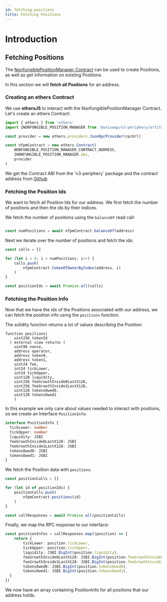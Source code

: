 ```yaml
---
id: fetching-positions
title: Fetching Positions
---
```


# Introduction

## Fetching Positions

The [NonfungiblePositionManager Contract](../../../../contracts/v3/reference/periphery/NonfungiblePositionManager.md) can be used to create Positions, as well as get information on existing Positions.

In this section we will **fetch all Positions** for an address.

### Creating an ethers Contract

We use **ethersJS** to interact with the NonfungiblePositionManager Contract. Let's create an ethers Contract:

```typescript
import { ethers } from 'ethers'
import INONFUNGIBLE_POSITION_MANAGER from '@uniswap/v3-periphery/artifacts/contracts/NonfungiblePositionManager.sol/NonfungiblePositionManager.json'

const provider = new ethers.providers.JsonRpcProvider(rpcUrl)

const nfpmContract = new ethers.Contract(
    NONFUNGIBLE_POSITION_MANAGER_CONTRACT_ADDRESS,
    INONFUNGIBLE_POSITION_MANAGER.abi,
    provider
)
```

We get the Contract ABI from the 'v3-periphery` package and the contract address from [Github](https://github.com/Uniswap/v3-periphery/blob/main/deploys.md)

### Fetching the Position Ids

We want to fetch all Position Ids for our address. We first fetch the number of positions and then the ids by their indices.

We fetch the number of positions using the `balanceOf` read call:

```typescript

const numPositions = await nfpmContract.balanceOf(address)
```

Next we iterate over the number of positions and fetch the ids:

```typescript
const calls = []

for (let i = 0; i < numPositions; i++) {
    calls.push(
        nfpmContract.tokenOfOwnerByIndex(address, i)
    )
}

const positionIds = await Promise.all(calls)
```

### Fetching the Position Info

Now that we have the ids of the Positions associated with our address, we can fetch the position info using the `positions` function.

The solidity function returns a lot of values describing the Position:

```solidity
function positions(
    uint256 tokenId
  ) external view returns (
    uint96 nonce, 
    address operator, 
    address token0, 
    address token1, 
    uint24 fee, 
    int24 tickLower, 
    int24 tickUpper, 
    uint128 liquidity, 
    uint256 feeGrowthInside0LastX128, 
    uint256 feeGrowthInside1LastX128, 
    uint128 tokensOwed0, 
    uint128 tokensOwed1
    )
```

In this example we only care about values needed to interact with positions, so we create an Interface `PositionInfo`:

```typescript
interface PositionInfo {
  tickLower: number
  tickUpper: number
  liquidity: JSBI
  feeGrowthInside0LastX128: JSBI
  feeGrowthInside1LastX128: JSBI
  tokensOwed0: JSBI
  tokensOwed1: JSBI
}
```

We fetch the Position data with `positions`:

```typescript
const positionCalls = []

for (let id of positionIds) {
    positionCalls.push(
        nfpmContract.positions(id)
    )
}

const callResponses = await Promise.all(positionCalls)
```

Finally, we map the RPC response to our interface:

```typescript
const positionInfos = callResponses.map((position) => {
    return {
        tickLower: position.tickLower,
        tickUpper: position.tickUpper,
        liquidity: JSBI.BigInt(position.liquidity),
        feeGrowthInside0LastX128: JSBI.BigInt(position.feeGrowthInside0LastX128),
        feeGrowthInside1LastX128: JSBI.BigInt(position.feeGrowthInside1LastX128),
        tokensOwed0: JSBI.BigInt(position.tokensOwed0),
        tokensOwed1: JSBI.BigInt(position.tokensOwed1),
  }
})
```

We now have an array containing PositionInfo for all positions that our address holds.
